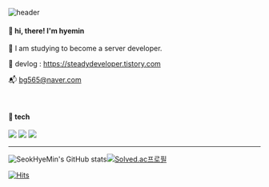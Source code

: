 ![header](https://capsule-render.vercel.app/api?type=waving&color=F67280&height=250&section=header&text=Seok%20Hye%20Min&fontAlignY=40&fontColor=f7f5f5)

#### 👋 hi, there! I'm hyemin
:seedling: I am studying to become a server developer. 

:seedling:  devlog : https://steadydeveloper.tistory.com 

:mailbox_with_mail: bg565@naver.com

<br>

#### 📌 tech 

<img src="https://img.shields.io/badge/JAVA-007396?style=flat&logo=JAVA&logoColor=white"/> <img src="https://img.shields.io/badge/Spring-6DB33F?style=flat&logo=Spring&logoColor=white"/> 
<img src="https://img.shields.io/badge/PostgreSQL-4169E1?style=flat&logo=PostgreSQL&logoColor=white"/> 
<br>
 


<hr>

![SeokHyeMin's GitHub stats](https://github-readme-stats.vercel.app/api?username=SeokHyeMin&show_icons=true&theme=monokai)[![Solved.ac프로필](http://mazassumnida.wtf/api/v2/generate_badge?boj=bg565)](https://solved.ac/bg565)


[![Hits](https://hits.seeyoufarm.com/api/count/incr/badge.svg?url=https%3A%2F%2Fgithub.com%2FSeokHyeMin&count_bg=%23F7BFDA&title_bg=%23555555&icon=github.svg&icon_color=%23E7E7E7&title=GitHub&edge_flat=false)](https://hits.seeyoufarm.com)
